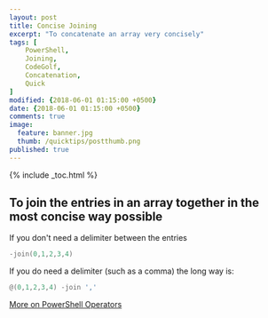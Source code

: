 ```yaml
---
layout: post
title: Concise Joining
excerpt: "To concatenate an array very concisely"
tags: [
    PowerShell,
    Joining,
    CodeGolf,
    Concatenation,
    Quick
]  
modified: {2018-06-01 01:15:00 +0500}
date: {2018-06-01 01:15:00 +0500}
comments: true
image:
  feature: banner.jpg
  thumb: /quicktips/postthumb.png
published: true
---
```

{% include _toc.html %}

## To join the entries in an array together in the most concise way possible

If you don't need a delimiter between the entries

```PowerShell
-join(0,1,2,3,4)
```

If you do need a delimiter (such as a comma) the long way is:

```PowerShell
@(0,1,2,3,4) -join ','
```

[More on PowerShell Operators](https://ss64.com/ps/syntax-operators.html)